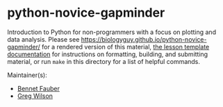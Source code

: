 python-novice-gapminder
=======================

Introduction to Python for non-programmers with a focus on plotting and data analysis.
Please see <https://biologyguy.github.io/python-novice-gapminder/>
for a rendered version of this material,
[the lesson template documentation][lesson-example]
for instructions on formatting, building, and submitting material,
or run `make` in this directory for a list of helpful commands.

Maintainer(s):

* [Bennet Fauber][fauber-bennet]
* [Greg Wilson][wilson-greg]

[fauber-bennet]: http://software-carpentry.org/team/#fauber_bennet
[lesson-example]: https://swcarpentry.github.com/lesson-example/
[wilson-greg]: http://software-carpentry.org/team/#wilson_g
